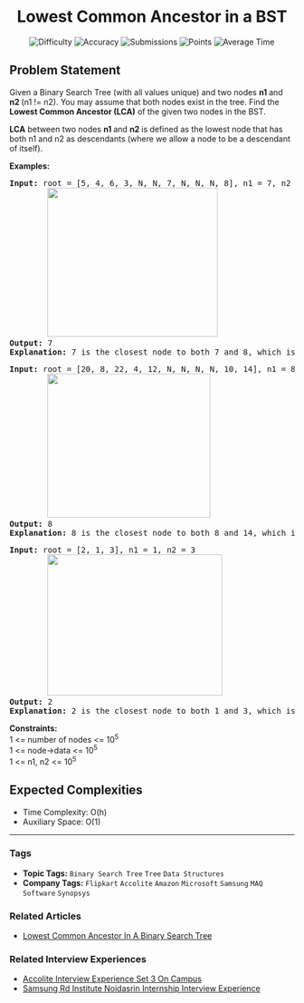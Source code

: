 <h1 align="center">Lowest Common Ancestor in a BST</h1>

<p align="center">
  <img alt="Difficulty" title="Difficulty" src="https://custom-icon-badges.demolab.com/badge/Difficulty: Easy-1F222E?style=for-the-badge&logoColor=white&logo=fire"/>
  <img alt="Accuracy" title="Accuracy" src="https://custom-icon-badges.demolab.com/badge/Accuracy: 65.2%25-1F222E?style=for-the-badge&logoColor=white&logo=target"/>
  <img alt="Submissions" title="Submissions" src="https://custom-icon-badges.demolab.com/badge/Submissions: 176K+-1F222E?style=for-the-badge&logoColor=white&logo=repo"/>
  <img alt="Points" title="Points" src="https://custom-icon-badges.demolab.com/badge/Points: 2-1F222E?style=for-the-badge&logoColor=white&logo=award"/>
  <img alt="Average Time" title="Average Time" src="https://custom-icon-badges.demolab.com/badge/Average%20Time: 20m-1F222E?style=for-the-badge&logoColor=white&logo=clock"/>
</p>

## Problem Statement

Given a Binary Search Tree (with all values unique) and two nodes <b>n1 </b>and <b>n2 </b>(n1 != n2). You may assume that both nodes exist in the tree. Find the <b>Lowest Common Ancestor (LCA)</b> of the given two nodes in the BST.

<b>LCA</b> between two nodes <b>n1 </b>and <b>n2 </b>is defined as the lowest node that has both n1 and n2 as descendants (where we allow a node to be a descendant of itself).

<b>Examples:</b>

<pre><b>Input: </b>root = [5, 4, 6, 3, N, N, 7, N, N, N, 8], n1 = 7, n2 = 8
        <img src="https://media.geeksforgeeks.org/img-practice/prod/addEditProblem/700236/Web/Other/blobid0_1738413634.png" alt="" title="" width="301" height="263"/>
<b>Output: </b>7<br><b>Explanation:</b> 7 is the closest node to both 7 and 8, which is also an ancestor of both the nodes.
</pre>

<pre><b>Input: </b>root = [20, 8, 22, 4, 12, N, N, N, N, 10, 14], n1 = 8, n2 = 14<br>        <img src="https://media.geeksforgeeks.org/img-practice/prod/addEditProblem/700236/Web/Other/blobid1_1739265251.png" alt="" title="" width="288" height="254"/>        
<b>Output: </b>8<br><b>Explanation:</b> 8 is the closest node to both 8 and 14, which is also an ancestor of both the nodes.</pre>

<pre><b>Input: </b>root = [2, 1, 3], n1 = 1, n2 = 3
        <img src="https://media.geeksforgeeks.org/img-practice/prod/addEditProblem/700236/Web/Other/blobid1_1738413633.png" alt="" title="" width="309" height="249"/>
<b>Output: </b>2<br><b>Explanation:</b> 2 is the closest node to both 1 and 3, which is also an ancestor of both the nodes.</pre>

<b>Constraints:</b><br>1 <= number of nodes <= 10<sup>5<br></sup>1 <= node->data <= 10<sup>5<br></sup>1 <= n1, n2 <= 10<sup>5</sup>

## Expected Complexities
- Time Complexity: O(h)
- Auxiliary Space: O(1)

<hr>

### Tags
- **Topic Tags:** `Binary Search Tree` `Tree` `Data Structures`
- **Company Tags:** `Flipkart` `Accolite` `Amazon` `Microsoft` `Samsung` `MAQ Software` `Synopsys`

### Related Articles
- [Lowest Common Ancestor In A Binary Search Tree](https://www.geeksforgeeks.org/lowest-common-ancestor-in-a-binary-search-tree/)

### Related Interview Experiences
- [Accolite Interview Experience Set 3 On Campus](https://www.geeksforgeeks.org/accolite-interview-experience-set-3-on-campus/)
- [Samsung Rd Institute Noidasrin Internship Interview Experience](https://www.geeksforgeeks.org/samsung-rd-institute-noidasrin-internship-interview-experience/)
